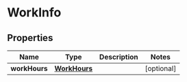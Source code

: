 

# WorkInfo


## Properties

| Name | Type | Description | Notes |
|------------ | ------------- | ------------- | -------------|
|**workHours** | [**WorkHours**](WorkHours.md) |  |  [optional] |



